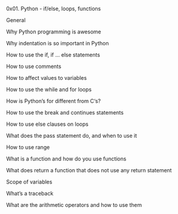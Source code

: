 0x01. Python - if/else, loops, functions

General

Why Python programming is awesome

Why indentation is so important in Python

How to use the if, if ... else statements

How to use comments

How to affect values to variables

How to use the while and for loops

How is Python’s for different from C‘s?

How to use the break and continues statements

How to use else clauses on loops

What does the pass statement do, and when to use it

How to use range

What is a function and how do you use functions

What does return a function that does not use any return statement

Scope of variables

What’s a traceback

What are the arithmetic operators and how to use them
